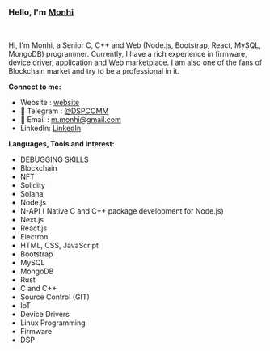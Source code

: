 ### Hello,  I'm [Monhi](https://t.me/dspcomm)  

<br/>

Hi, I'm Monhi, a Senior C, C++ and Web (Node.js, Bootstrap, React, MySQL, MongoDB)  programmer. Currently, I have a rich experience in firmware, device driver, application and Web marketplace. I am also one of the fans of Blockchain market and try to be a professional in it.
<br/>  


**Connect to me:**
- Website : [website](https://www.dspcom.ir/)
- 💬 Telegram : [@DSPCOMM](https://t.me/DSPCOMM)
- 📝 Email : m.monhi@gmail.com
- LinkedIn: [LinkedIn](https://www.linkedin.com/in/mahdi-m-462b5a28/)


**Languages, Tools and Interest:**   

 - DEBUGGING SKILLS 
 - Blockchain
 - NFT
 - Solidity
 - Solana
 - Node.js
 - N-API ( Native C and C++ package development for Node.js)
 - Next.js
 - React.js
 - Electron
 - HTML, CSS, JavaScript
 - Bootstrap
 - MySQL
 - MongoDB
 - Rust
 - C and C++
 - Source Control (GIT)
 - IoT
 - Device Drivers 
 - Linux Programming
 - Firmware
 - DSP
 
 
 
